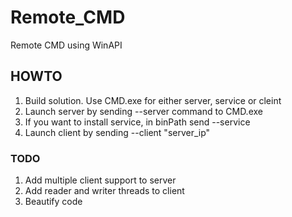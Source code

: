 # Remote_CMD
Remote CMD using WinAPI

## HOWTO

1. Build solution. Use CMD.exe for either server, service or cleint
2. Launch server by sending --server command to CMD.exe
3. If you want to install service, in binPath send --service
4. Launch client by sending --client "server_ip"

### TODO
1. Add multiple client support to server
2. Add reader and writer threads to client
3. Beautify code
